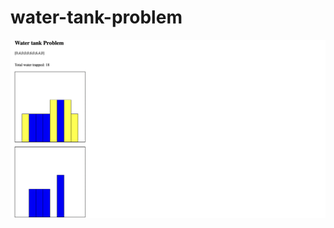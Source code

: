 # water-tank-problem
![images](https://raw.githubusercontent.com/akashsachan59/water-tank-problem/main/images/Screenshot.png)
